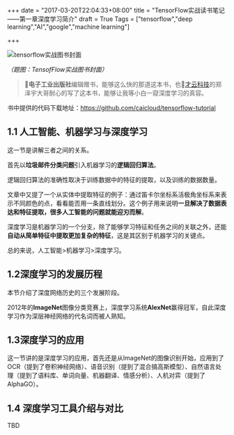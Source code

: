 +++
date = "2017-03-20T22:04:33+08:00"
title = "TensorFlow实战读书笔记——第一章深度学习简介"
draft = True
Tags = ["tensorflow","deep learning","AI","google","machine learning"]

+++

![tensorflow实战图书封面](http://olz1di9xf.bkt.clouddn.com/tensorflow-book-page.jpg)

*（题图：TensofFlow实战图书封面）*

> 🙏**电子工业出版社**编辑赠书，能够这么快的那道这本书，也🙏[才云科技](www.caicloud.io)的郑泽宇大哥耐心的写了这本书，能够让我等小白一窥深度学习的真容。

书中提供的代码下载地址：https://github.com/caicloud/tensorflow-tutorial

## 1.1 人工智能、机器学习与深度学习

这一节是讲解三者之间的关系。

首先以**垃圾邮件分类问题**引入机器学习的**逻辑回归算法**。

逻辑回归算法的准确性取决于训练数据中的特征的提取，以及训练的数据数量。

文章中又提了一个从实体中提取特征的例子：通过笛卡尔坐标系活极角坐标系来表示不同颜色的点，看看能否用一条直线划分。这个例子用来说明**一旦解决了数据表达和特征提取，很多人工智能的问题就能迎刃而解**。

深度学习是机器学习的一个分支，除了能够学习特征和任务之间的关联之外，还能**自动从简单特征中提取更加复杂的特征**，这是其区别于机器学习的关键点。

总的来说，人工智能>机器学习>深度学习。

## 1.2深度学习的发展历程

本节介绍了深度网络历史的三个发展阶段。

2012年的**ImageNet**图像分类竞赛上，深度学习系统**AlexNet**赢得冠军，自此深度学习作为深层神经网络的代名词而被人熟知。

## 1.3深度学习的应用

这一节讲的是深度学习的应用，首先还是从ImageNet的图像识别开始，应用到了OCR（提到了卷积神经网络）、语音识别（提到了混合搞高斯模型）、自然语言处理（提到了语料库、单词向量、机器翻译、情感分析）、人机对弈（提到了AlphaGO）。

## 1.4 深度学习工具介绍与对比

TBD

